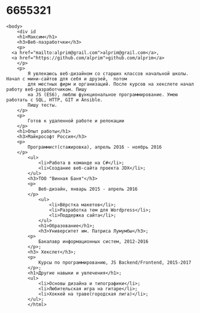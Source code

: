 # 6655321
<!Doctype html>
<html>
    <head>
        <title>Моё резюме</title>
        <meta charset="UTF-8">
        <link rel="stylesheet" type="text/css" href="style.css">
    </head>

    <body>
        <div id
        <h1>Максим</h1>
        <h3>Веб-пазработчки</h3>
        <p>
      <a href="mailto:alprim@grail.com">alprim@grail.com</a>,
      <a href="https://github.com/alprim">github.com/alprim</a>
        </p>
        <p>
            Я увлекаюсь веб-дизайном со старших классов начальной школы. Начал с мини-сайтов для себя и друзей,  потом
            для местных фирм и организаций. После курсов на хекслете начал работу веб-разработчиком. Пишу
            на JS (ES6), люблю функциональное программирование. Умею работать с SQL, HTTP, GIT и Ansible.
            Пишу тесты.
        </p>
        <p>
            Готов к удаленной работе и релокации
        </p>
        <h1>Опыт работы</h1>
        <h3>Майкрософт Россия</h3>
        <p>
            Программист(стажировка), апрель 2016 - ноябрь 2016
        </p>
            <ul>
                <li>Работа в команде на C#</li>;
                <li>Создание веб-сайта проекта JDX</li>;
            </ul>
            <h3>ТОО "Винная Баня"</h3>
            <p>
                Веб-дизайн, январь 2015 - апрель 2016
            </p>
                <ul>
                    <li>Вёрстка макетов</li>;
                    <li>Разработка тем для Wordpress</li>;
                    <li>Поддержка сайта</li>;
                </ul>
                <h1>Образование</h1>;
                <h3>Университет им. Патриса Лумумбы</h3>;
            <p>
                Бакалавр информационных систем, 2012-2016
            </p>;
            <h3> Хекслет</h3>;
            <p>
                Курсы по программированию, JS Backend/Frontend, 2015-2017
            </p>;
            <h1>Другие навыки и увлечения</h1>;
            <ul>
                <li>Основы дизайна и типографики</li>;
                <li>Любительская игра на гитаре</li>;
                <li>Хоккей на траве(городская лига)</li>;
            </ul>;
            </html>
